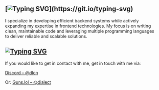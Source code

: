 ## [![Typing SVG](https://readme-typing-svg.demolab.com/?lines=Hi,+I'm+dialect.)](https://git.io/typing-svg)

I specialize in developing efficient backend systems while actively expanding my expertise in frontend technologies. My focus is on writing clean, maintainable code and leveraging multiple programming languages to deliver reliable and scalable solutions.

## [![Typing SVG](https://readme-typing-svg.demolab.com/?lines=Contact)](https://git.io/typing-svg)

If you would like to get in contact with me, get in touch with me via:

[Discord – @dlcn](https://discord.com/users/1200913182915571926)

Or:
[Guns.lol – @dialect](https://guns.lol/dialect)
